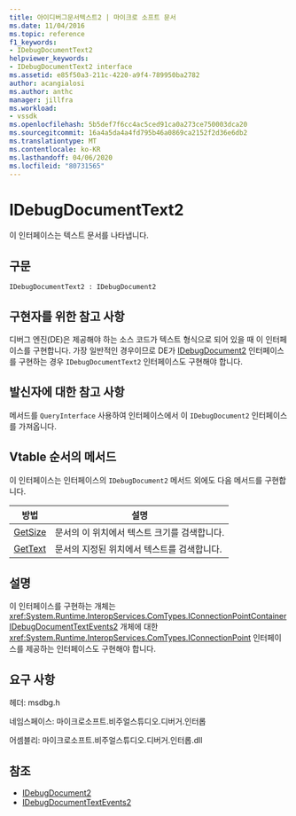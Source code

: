 ```yaml
---
title: 아이디버그문서텍스트2 | 마이크로 소프트 문서
ms.date: 11/04/2016
ms.topic: reference
f1_keywords:
- IDebugDocumentText2
helpviewer_keywords:
- IDebugDocumentText2 interface
ms.assetid: e85f50a3-211c-4220-a9f4-789950ba2782
author: acangialosi
ms.author: anthc
manager: jillfra
ms.workload:
- vssdk
ms.openlocfilehash: 5b5def7f6cc4ac5ced91ca0a273ce750003dca20
ms.sourcegitcommit: 16a4a5da4a4fd795b46a0869ca2152f2d36e6db2
ms.translationtype: MT
ms.contentlocale: ko-KR
ms.lasthandoff: 04/06/2020
ms.locfileid: "80731565"
---
```

# <a name="idebugdocumenttext2"></a>IDebugDocumentText2
이 인터페이스는 텍스트 문서를 나타냅니다.

## <a name="syntax"></a>구문

```
IDebugDocumentText2 : IDebugDocument2
```

## <a name="notes-for-implementers"></a>구현자를 위한 참고 사항
 디버그 엔진(DE)은 제공해야 하는 소스 코드가 텍스트 형식으로 되어 있을 때 이 인터페이스를 구현합니다. 가장 일반적인 경우이므로 DE가 [IDebugDocument2](../../../extensibility/debugger/reference/idebugdocument2.md) 인터페이스를 구현하는 경우 `IDebugDocumentText2` 인터페이스도 구현해야 합니다.

## <a name="notes-for-callers"></a>발신자에 대한 참고 사항
 메서드를 `QueryInterface` 사용하여 인터페이스에서 이 `IDebugDocument2` 인터페이스를 가져옵니다.

## <a name="methods-in-vtable-order"></a>Vtable 순서의 메서드
 이 인터페이스는 인터페이스의 `IDebugDocument2` 메서드 외에도 다음 메서드를 구현합니다.

|방법|설명|
|------------|-----------------|
|[GetSize](../../../extensibility/debugger/reference/idebugdocumenttext2-getsize.md)|문서의 이 위치에서 텍스트 크기를 검색합니다.|
|[GetText](../../../extensibility/debugger/reference/idebugdocumenttext2-gettext.md)|문서의 지정된 위치에서 텍스트를 검색합니다.|

## <a name="remarks"></a>설명
 이 인터페이스를 구현하는 개체는 <xref:System.Runtime.InteropServices.ComTypes.IConnectionPointContainer> [IDebugDocumentTextEvents2](../../../extensibility/debugger/reference/idebugdocumenttextevents2.md) 개체에 대한 <xref:System.Runtime.InteropServices.ComTypes.IConnectionPoint> 인터페이스를 제공하는 인터페이스도 구현해야 합니다.

## <a name="requirements"></a>요구 사항
 헤더: msdbg.h

 네임스페이스: 마이크로소프트.비주얼스튜디오.디버거.인터롭

 어셈블리: 마이크로소프트.비주얼스튜디오.디버거.인터롭.dll

## <a name="see-also"></a>참조
- [IDebugDocument2](../../../extensibility/debugger/reference/idebugdocument2.md)
- [IDebugDocumentTextEvents2](../../../extensibility/debugger/reference/idebugdocumenttextevents2.md)
